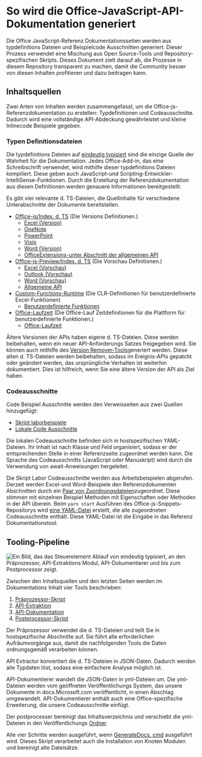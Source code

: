 # <a name="how-the-office-javascript-api-documentation-is-generated"></a>So wird die Office-JavaScript-API-Dokumentation generiert

Die Office JavaScript-Referenz Dokumentationsseiten werden aus typdefinitions Dateien und Beispielcode Ausschnitten generiert. Dieser Prozess verwendet eine Mischung aus Open Source-Tools und Repository-spezifischen Skripts. Dieses Dokument zielt darauf ab, die Prozesse in diesem Repository transparent zu machen, damit die Community besser von diesen Inhalten profitieren und dazu beitragen kann.

## <a name="content-sources"></a>Inhaltsquellen

Zwei Arten von Inhalten werden zusammengefasst, um die Office-js-Referenzdokumentation zu erstellen: Typdefinitionen und Codeausschnitte. Dadurch wird eine vollständige API-Abdeckung gewährleistet und kleine Inlinecode Beispiele gegeben.

### <a name="type-definition-files"></a>Typen Definitionsdateien

Die typdefinitions Dateien auf [eindeutig typisiert](https://github.com/DefinitelyTyped/DefinitelyTyped) sind die einzige Quelle der Wahrheit für die Dokumentation. Jedes Office-Add-in, das eine Schreibschrift verwendet, wird mithilfe dieser typdefinitions Dateien kompiliert. Diese geben auch JavaScript-und Scripting-Entwickler-IntelliSense-Funktionen. Durch die Erstellung der Referenzdokumentation aus diesen Definitionen werden genauere Informationen bereitgestellt.

Es gibt vier relevante d. TS-Dateien, die Quellinhalte für verschiedene Unterabschnitte der Dokumente bereitstellen.

- [Office-js/Index. d. TS](https://raw.githubusercontent.com/DefinitelyTyped/DefinitelyTyped/master/types/office-js/index.d.ts) (Die Versions Definitionen.)
  - [Excel (Version)](https://docs.microsoft.com/javascript/api/excel_release)
  - [OneNote](https://docs.microsoft.com/javascript/api/onenote)
  - [PowerPoint](https://docs.microsoft.com/javascript/api/powerpoint)
  - [Visio](https://docs.microsoft.com/javascript/api/visio)
  - [Word (Version)](https://docs.microsoft.com/javascript/api/word_release)
  - [OfficeExtensions-unter Abschnitt der allgemeinen API](https://docs.microsoft.com/javascript/api/office)
- [Office-js-Preview/Index. d. TS](https://raw.githubusercontent.com/DefinitelyTyped/DefinitelyTyped/master/types/office-js-preview/index.d.ts) (Die Vorschau Definitionen.)
  - [Excel (Vorschau)](https://docs.microsoft.com/javascript/api/excel)
  - [Outlook (Vorschau)](https://docs.microsoft.com/javascript/api/outlook)
  - [Word (Vorschau)](https://docs.microsoft.com/javascript/api/word)
  - [Allgemeine API](https://docs.microsoft.com/javascript/api/office)
- [Custom-Functions-Runtime](https://github.com/DefinitelyTyped/DefinitelyTyped/blob/master/types/custom-functions-runtime/index.d.ts) (Die CLR-Definitionen für benutzerdefinierte Excel-Funktionen)
  - [Benutzerdefinierte Funktionen](https://docs.microsoft.com/javascript/api/custom-functions-runtime)
- [Office-Laufzeit](https://github.com/DefinitelyTyped/DefinitelyTyped/blob/master/types/office-runtime/index.d.ts) (Die Office-Lauf Zeitdefinitionen für die Plattform für benutzerdefinierte Funktionen.)
  - [Office-Laufzeit](https://docs.microsoft.com/javascript/api/office-runtime)

Ältere Versionen der APIs haben eigene d. TS-Dateien. Diese werden beibehalten, wenn ein neuer API-Anforderungs Satzes freigegeben wird. Sie können auch mithilfe des [Version Remover-Tools](https://github.com/OfficeDev/office-js-docs-reference/blob/master/generate-docs/tools/VersionRemover.ts)generiert werden. Diese alten d. TS-Dateien werden beibehalten, sodass im Ereignis-APIs gepatcht oder geändert werden, das ursprüngliche Verhalten ist weiterhin dokumentiert. Dies ist hilfreich, wenn Sie eine ältere Version der API als Ziel haben.

### <a name="code-snippets"></a>Codeausschnitte

Code Beispiel Ausschnitte werden den Verweisseiten aus zwei Quellen hinzugefügt:

- [Skript laborbeispiele](https://github.com/OfficeDev/office-js-snippets)
- [Lokale Code Ausschnitte](https://github.com/OfficeDev/office-js-docs-reference/tree/master/docs/code-snippets)

Die lokalen Codeausschnitte befinden sich in hostspezifischen YAML-Dateien. Ihr Inhalt ist nach Klasse und Feld organisiert, sodass er der entsprechenden Stelle in einer Referenzseite zugeordnet werden kann. Die Sprache des Codeausschnitts (JavaScript oder Manuskript) wird durch die Verwendung von await-Anweisungen hergeleitet.

Die Skript Labor Codeausschnitte werden aus Arbeitsbeispielen abgerufen. Derzeit werden Excel-und Word-Beispiele den Referenzdokumenten Abschnitten durch ein [Paar von Zuordnungsdateien](https://github.com/OfficeDev/office-js-snippets/tree/master/snippet-extractor-metadata)zugeordnet. Diese stimmen mit einzelnen Beispiel Methoden mit Eigenschaften oder Methoden in der API überein. Beim `yarn start` Ausführen des Office-js-Snippets-Repositorys wird [eine YAML-Datei](https://github.com/OfficeDev/office-js-snippets/blob/master/snippet-extractor-output/snippets.yaml) erstellt, die alle zugeordneten Codeausschnitte enthält. Diese YAML-Datei ist die Eingabe in das Referenz Dokumentationstool.

## <a name="tooling-pipeline"></a>Tooling-Pipeline

![Ein Bild, das das Steuerelement Ablauf von eindeutig typisiert, an den Präprozessor, API-Extraktions Modul, API-Dokumentierer und bis zum Postprocessor zeigt.](ToolingPipeline.png)

Zwischen den Inhaltsquellen und den letzten Seiten werden im Dokumentations Inhalt vier Tools beschrieben:

1. [Präprozessor-Skript](https://github.com/OfficeDev/office-js-docs-reference/blob/master/generate-docs/scripts/preprocessor.ts)
1. [API-Extraktion](https://api-extractor.com/)
1. [API-Dokumentation](https://github.com/microsoft/web-build-tools/blob/master/apps/api-documenter/README.md)
1. [Postprocessor-Skript](https://github.com/OfficeDev/office-js-docs-reference/blob/master/generate-docs/scripts/postprocessor.ts)

Der Präprozessor verwendet die d. TS-Dateien und teilt Sie in hostspezifische Abschnitte auf. Sie führt alle erforderlichen Aufräumvorgänge aus, damit die nachfolgenden Tools die Daten ordnungsgemäß verarbeiten können.

API Extractor konvertiert die d. TS-Dateien in JSON-Daten. Dadurch werden alle Typdaten löst, sodass eine einfachere Analyse möglich ist.

API-Dokumentierer wandelt die JSON-Daten in yml-Dateien um. Die yml-Dateien werden vom geöffneten Veröffentlichungs System, das unsere Dokumente in docs.Microsoft.com veröffentlicht, in einen Abschlag umgewandelt. API-Dokumentierer enthält auch eine Office-spezifische Erweiterung, die unsere Codeausschnitte einfügt.

Der postprocesser bereinigt das Inhaltsverzeichnis und verschiebt die yml-Dateien in den Veröffentlichungs [Ordner](https://github.com/OfficeDev/office-js-docs-reference/tree/master/docs/docs-ref-autogen).

Alle vier Schritte werden ausgeführt, wenn [GenerateDocs. cmd](https://github.com/OfficeDev/office-js-docs-reference/blob/master/generate-docs/GenerateDocs.cmd) ausgeführt wird. Dieses Skript verarbeitet auch die Installation von Knoten Modulen und bereinigt alte Dateisätze.

